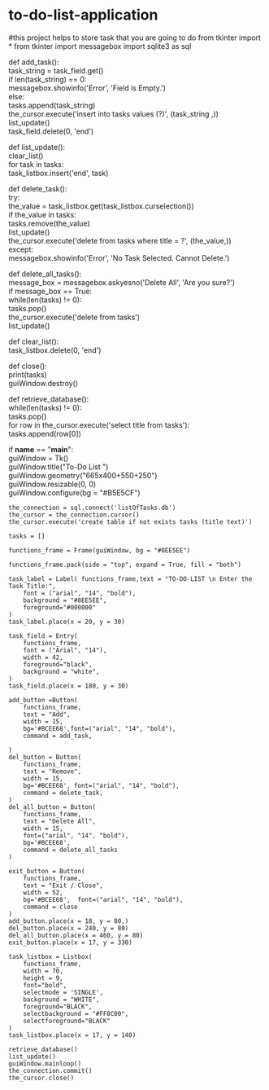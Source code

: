 # to-do-list-application
#this project helps to store task that you are going to do 
from tkinter import *
from tkinter import messagebox
import sqlite3 as sql

def add_task():  
    task_string = task_field.get()  
    if len(task_string) == 0:  
        messagebox.showinfo('Error', 'Field is Empty.')  
    else:    
        tasks.append(task_string)   
        the_cursor.execute('insert into tasks values (?)', (task_string ,))    
        list_update()    
        task_field.delete(0, 'end')  

def list_update():    
    clear_list()    
    for task in tasks:    
        task_listbox.insert('end', task)  

def delete_task():  
    try:  
        the_value = task_listbox.get(task_listbox.curselection())    
        if the_value in tasks:  
            tasks.remove(the_value)    
            list_update()   
            the_cursor.execute('delete from tasks where title = ?', (the_value,))  
    except:   
        messagebox.showinfo('Error', 'No Task Selected. Cannot Delete.')        

def delete_all_tasks():  
    message_box = messagebox.askyesno('Delete All', 'Are you sure?')  
    if message_box == True:    
        while(len(tasks) != 0):    
            tasks.pop()    
        the_cursor.execute('delete from tasks')   
        list_update()  

def clear_list():   
    task_listbox.delete(0, 'end')  

def close():    
    print(tasks)   
    guiWindow.destroy()  

def retrieve_database():    
    while(len(tasks) != 0):    
        tasks.pop()    
    for row in the_cursor.execute('select title from tasks'):    
        tasks.append(row[0])  

if __name__ == "__main__":   
    guiWindow = Tk()   
    guiWindow.title("To-Do List ")  
    guiWindow.geometry("665x400+550+250")   
    guiWindow.resizable(0, 0)  
    guiWindow.configure(bg = "#B5E5CF")  

    the_connection = sql.connect('listOfTasks.db')   
    the_cursor = the_connection.cursor()   
    the_cursor.execute('create table if not exists tasks (title text)')  

    tasks = []  

    functions_frame = Frame(guiWindow, bg = "#8EE5EE") 

    functions_frame.pack(side = "top", expand = True, fill = "both")  

    task_label = Label( functions_frame,text = "TO-DO-LIST \n Enter the Task Title:",  
        font = ("arial", "14", "bold"),  
        background = "#8EE5EE", 
        foreground="#000000"
    )    
    task_label.place(x = 20, y = 30)  

    task_field = Entry(  
        functions_frame,  
        font = ("Arial", "14"),  
        width = 42,  
        foreground="black",
        background = "white",  
    )    
    task_field.place(x = 180, y = 30)  

    add_button =Button(  
        functions_frame,  
        text = "Add",  
        width = 15,
        bg='#BCEE68',font=("arial", "14", "bold"),
        command = add_task,

    )  
    del_button = Button(  
        functions_frame,  
        text = "Remove",  
        width = 15,
        bg='#BCEE68', font=("arial", "14", "bold"),
        command = delete_task,  
    )  
    del_all_button = Button(  
        functions_frame,  
        text = "Delete All",  
        width = 15,
        font=("arial", "14", "bold"),
        bg='#BCEE68',
        command = delete_all_tasks  
    )

    exit_button = Button(  
        functions_frame,  
        text = "Exit / Close",  
        width = 52,
        bg='#BCEE68',  font=("arial", "14", "bold"),
        command = close  
    )    
    add_button.place(x = 18, y = 80,)  
    del_button.place(x = 240, y = 80)  
    del_all_button.place(x = 460, y = 80)  
    exit_button.place(x = 17, y = 330)  

    task_listbox = Listbox(  
        functions_frame,  
        width = 70,  
        height = 9,  
        font="bold",
        selectmode = 'SINGLE',  
        background = "WHITE",
        foreground="BLACK",    
        selectbackground = "#FF8C00",  
        selectforeground="BLACK"
    )    
    task_listbox.place(x = 17, y = 140)  

    retrieve_database()  
    list_update()    
    guiWindow.mainloop()    
    the_connection.commit()  
    the_cursor.close()
